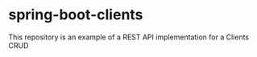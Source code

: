 # spring-boot-clients
This repository is an example of a REST API implementation for a Clients CRUD
